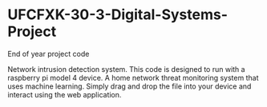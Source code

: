 # UFCFXK-30-3-Digital-Systems-Project
End of year project code

Network intrusion detection system.
This code is designed to run with a raspberry pi model 4 device.
A home network threat monitoring system that uses machine learning. 
Simply drag and drop the file into your device and interact using the web application.
